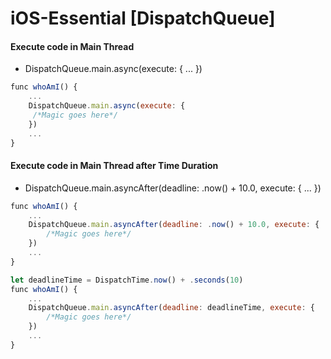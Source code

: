 # iOS-Essential [DispatchQueue]

####  Execute code in Main Thread
 - DispatchQueue.main.async(execute: { ... })

```javascript
func whoAmI() {
    ...
    DispatchQueue.main.async(execute: {
     /*Magic goes here*/
    })
    ...
}
```

####  Execute code in Main Thread after Time Duration
 - DispatchQueue.main.asyncAfter(deadline: .now() + 10.0, execute: { ... })

```javascript
func whoAmI() {
    ...
    DispatchQueue.main.asyncAfter(deadline: .now() + 10.0, execute: {
        /*Magic goes here*/
    })
    ...
}

let deadlineTime = DispatchTime.now() + .seconds(10)
func whoAmI() {
    ...
    DispatchQueue.main.asyncAfter(deadline: deadlineTime, execute: {
        /*Magic goes here*/
    })
    ...
}
```
